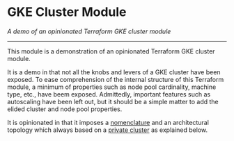 # GKE Cluster Module
_A demo of an opinionated Terraform GKE cluster module_

---

This module is a demonstration of an opinionated Terraform GKE cluster module.

It is a demo in that not all the knobs and levers of a GKE cluster have been
exposed.  To ease comprehension of the internal structure of this Terraform
module, a minimum of properties such as node pool cardinality, machine type,
etc., have beem exposed.  Admittedly, important features such as autoscaling
have been left out, but it should be a simple matter to add the elided cluster
and node pool properties.

It is opinionated in that it imposes a [nomenclature](https://github.com/maguro/abridge/blob/master/docs/nomenclature.md)
and an architectural topology which always based on a [private cluster](https://cloud.google.com/kubernetes-engine/docs/how-to/private-clusters)
as explained below.
